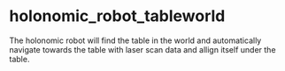 # holonomic_robot_tableworld

The holonomic robot will find the table in the world and automatically navigate towards the table with laser scan data and allign itself under the table.
